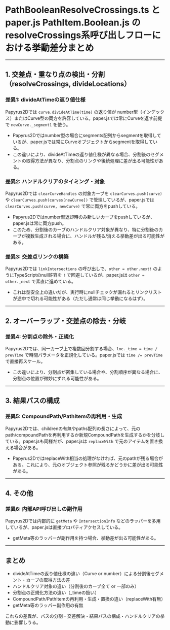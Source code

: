 # PathBooleanResolveCrossings.ts と paper.js PathItem.Boolean.js の resolveCrossings系呼び出しフローにおける挙動差分まとめ

---

## 1. 交差点・重なり点の検出・分割（resolveCrossings, divideLocations）

### 差異1: divideAtTimeの返り値仕様
Papyrus2Dでは `curve.divideAtTime(time)` の返り値が number型（インデックス）またはCurve型の両方を許容している。paper.jsでは常にCurveを返す前提で `newCurve._segment1` を使う。
- Papyrus2Dではnumber型の場合にsegments配列からsegmentを取得しているが、paper.jsでは常にCurveオブジェクトからsegmentを取得している。
- この違いにより、divideAtTimeの返り値仕様が異なる場合、分割後のセグメントの取得方法が異なり、分割点のリンクや後続処理に差が出る可能性がある。

### 差異2: ハンドルクリアのタイミング・対象
Papyrus2Dでは `clearCurveHandles` の対象カーブを `clearCurves.push(curve)` や `clearCurves.push(curves[newCurve])` で管理しているが、paper.jsでは `clearCurves.push(curve, newCurve)` で常に両方をpushしている。
- Papyrus2Dではnumber型返却時のみ新しいカーブをpushしているが、paper.jsは常に両方push。
- このため、分割後のカーブのハンドルクリア対象が異なり、特に分割後のカーブが複数生成される場合に、ハンドルが残る/消える挙動差が出る可能性がある。

### 差異3: 交差点リンクの構築
Papyrus2Dでは `linkIntersections` の呼び出しで、`other = other.next!` のようにTypeScriptのnull許容を `!` で回避しているが、paper.jsは `other = other._next` で素直に進めている。
- これは型安全上の違いだが、実行時にnullチェックが漏れるとリンクリストが途中で切れる可能性がある（ただし通常は同じ挙動になるはず）。

---

## 2. オーバーラップ・交差点の除去・分岐

### 差異4: 分割点の除外・正規化
Papyrus2Dでは、同一カーブ上で複数回分割する場合、`loc._time = time / prevTime` で時間パラメータを正規化している。paper.jsでは `time /= prevTime` で直接再スケール。
- この違いにより、分割点が密集している場合や、分割順序が異なる場合に、分割点の位置が微妙にずれる可能性がある。

---

## 3. 結果パスの構成

### 差異5: CompoundPath/PathItemの再利用・生成
Papyrus2Dでは、childrenの有無やpaths配列の長さによって、元のpath/compoundPathを再利用するか新規CompoundPathを生成するかを分岐している。paper.jsも同様だが、paper.jsは `replaceWith` で元のアイテムを置き換える場合がある。
- Papyrus2DではreplaceWith相当の処理がなければ、元のpathが残る場合がある。これにより、元のオブジェクト参照が残るかどうかに差が出る可能性がある。

---

## 4. その他

### 差異6: 内部API呼び出しの副作用
Papyrus2Dでは内部的に `getMeta` や `IntersectionInfo` などのラッパーを多用しているが、paper.jsは直接プロパティアクセスしている。
- getMeta等のラッパーが副作用を持つ場合、挙動差が出る可能性がある。

---

## まとめ

- divideAtTimeの返り値仕様の違い（Curve or number）による分割後セグメント・カーブの取得方法の差
- ハンドルクリア対象の違い（分割後のカーブ全て or 一部のみ）
- 分割点の正規化方法の違い（_timeの扱い）
- CompoundPath/PathItemの再利用・生成・置換の違い（replaceWith有無）
- getMeta等のラッパー副作用の有無

これらの差異が、パスの分割・交差解決・結果パスの構成・ハンドルクリアの挙動に影響しうる。